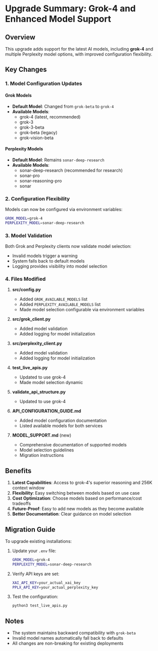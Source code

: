 # Upgrade Summary: Grok-4 and Enhanced Model Support

## Overview

This upgrade adds support for the latest AI models, including **grok-4** and multiple Perplexity model options, with improved configuration flexibility.

## Key Changes

### 1. Model Configuration Updates

#### Grok Models
- **Default Model**: Changed from `grok-beta` to `grok-4`
- **Available Models**: 
  - grok-4 (latest, recommended)
  - grok-3
  - grok-3-beta
  - grok-beta (legacy)
  - grok-vision-beta

#### Perplexity Models
- **Default Model**: Remains `sonar-deep-research`
- **Available Models**:
  - sonar-deep-research (recommended for research)
  - sonar-pro
  - sonar-reasoning-pro
  - sonar

### 2. Configuration Flexibility

Models can now be configured via environment variables:
```bash
GROK_MODEL=grok-4
PERPLEXITY_MODEL=sonar-deep-research
```

### 3. Model Validation

Both Grok and Perplexity clients now validate model selection:
- Invalid models trigger a warning
- System falls back to default models
- Logging provides visibility into model selection

### 4. Files Modified

1. **src/config.py**
   - Added `GROK_AVAILABLE_MODELS` list
   - Added `PERPLEXITY_AVAILABLE_MODELS` list
   - Made model selection configurable via environment variables

2. **src/grok_client.py**
   - Added model validation
   - Added logging for model initialization

3. **src/perplexity_client.py**
   - Added model validation
   - Added logging for model initialization

4. **test_live_apis.py**
   - Updated to use grok-4
   - Made model selection dynamic

5. **validate_api_structure.py**
   - Updated to use grok-4

6. **API_CONFIGURATION_GUIDE.md**
   - Added model configuration documentation
   - Listed available models for both services

7. **MODEL_SUPPORT.md** (new)
   - Comprehensive documentation of supported models
   - Model selection guidelines
   - Migration instructions

## Benefits

1. **Latest Capabilities**: Access to grok-4's superior reasoning and 256K context window
2. **Flexibility**: Easy switching between models based on use case
3. **Cost Optimization**: Choose models based on performance/cost tradeoffs
4. **Future-Proof**: Easy to add new models as they become available
5. **Better Documentation**: Clear guidance on model selection

## Migration Guide

To upgrade existing installations:

1. Update your `.env` file:
   ```bash
   GROK_MODEL=grok-4
   PERPLEXITY_MODEL=sonar-deep-research
   ```

2. Verify API keys are set:
   ```bash
   XAI_API_KEY=your_actual_xai_key
   PPLX_API_KEY=your_actual_perplexity_key
   ```

3. Test the configuration:
   ```bash
   python3 test_live_apis.py
   ```

## Notes

- The system maintains backward compatibility with `grok-beta`
- Invalid model names automatically fall back to defaults
- All changes are non-breaking for existing deployments